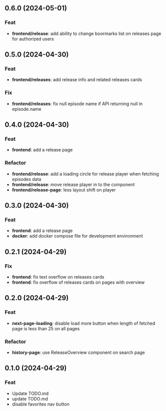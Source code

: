## 0.6.0 (2024-05-01)

### Feat

- **frontend/release**: add ability to change boormarks list on releases page for authorized users

## 0.5.0 (2024-04-30)

### Feat

- **frontend/releases**: add release info and related releases cards

### Fix

- **frontend/releases**: fix null episode name if API returning null in episode.name

## 0.4.0 (2024-04-30)

### Feat

- **frontend**: add a release page

### Refactor

- **frontend/release**: add a loading circle for release player when fetching episodes data
- **frontend/release**: move release player in to the component
- **frontend/release-page**: less layout shift on player

## 0.3.0 (2024-04-30)

### Feat

- **frontend**: add a release page
- **docker**: add docker compose file for development environment

## 0.2.1 (2024-04-29)

### Fix

- **frontend**: fix text overflow on releases cards
- **frontend**: fix overflow of releases cards on pages with overview

## 0.2.0 (2024-04-29)

### Feat

- **next-page-loading**: disable load more button when length of fetched page is less than 25 on all pages

### Refactor

- **history-page**: use ReleaseOverview component on search page

## 0.1.0 (2024-04-29)

### Feat

- Update TODO.md
- update TODO.md
- disable favorites nav button
